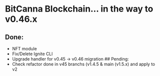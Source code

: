 # BitCanna Blockchain... in the way to v0.46.x

## Done:
- NFT module
- Fix/Delete Ignite CLI
- Upgrade handler for v0.45 -> v0.46 migration
## Pending:
- Check refactor done in v45 branchs (v1.4.5 & main (v1.5.x) and apply to v2
